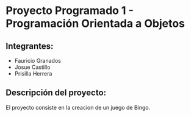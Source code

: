 # Proyecto Programado 1 - Programación Orientada a Objetos

## Integrantes:

- Fauricio Granados
- Josue Castillo
- Prisilla Herrera

## Descripción del proyecto:

El proyecto consiste en la creacion de un juego de Bingo.